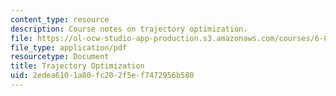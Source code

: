 ```yaml
---
content_type: resource
description: Course notes on trajectory optimization.
file: https://ol-ocw-studio-app-production.s3.amazonaws.com/courses/6-832-underactuated-robotics-spring-2009/2edea6101a80fc202f5ef7472956b580_MIT6_832s09_read_ch12.pdf
file_type: application/pdf
resourcetype: Document
title: Trajectory Optimization
uid: 2edea610-1a80-fc20-2f5e-f7472956b580
---
```


